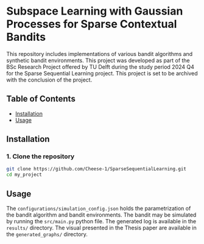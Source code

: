 # Subspace Learning with Gaussian Processes for Sparse Contextual Bandits

This repository includes implementations of various bandit algorithms and synthetic bandit environments.
This project was developed as part of the BSc Research Project offered by TU Delft during the study period 2024 Q4 
for the Sparse Sequential Learning project. This project is set to be archived with the conclusion of the project.
<!--
[![License: MIT](https://img.shields.io/badge/License-MIT-yellow.svg)](LICENSE)
-->


## Table of Contents

- [Installation](#installation)  
- [Usage](#usage)  
<!--
- [License](#license)
-->

## Installation

### 1. Clone the repository

```bash
git clone https://github.com/Cheese-1/SparseSequentialLearning.git
cd my_project
```



## Usage
The ``configurations/simulation_config.json`` holds the parametrization of the bandit algorithm and bandit environments. 
 The bandit may be simulated by running the ``src/main.py`` python file. The generated log is available in the ``results/`` directory.
The visual presented in the Thesis paper are available in the ``generated_graphs/`` directory. 

